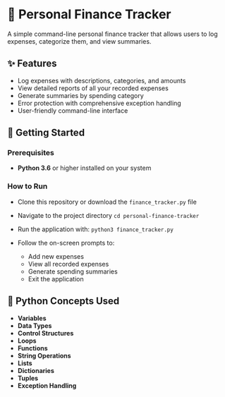 # 🧾 Personal Finance Tracker
A simple command-line personal finance tracker that allows users to log expenses, categorize them, and view summaries. 

## ✨ Features
- Log expenses with descriptions, categories, and amounts
- View detailed reports of all your recorded expenses
- Generate summaries by spending category
- Error protection with comprehensive exception handling
- User-friendly command-line interface

## 🚀 Getting Started
### Prerequisites
- **Python 3.6** or higher installed on your system
  
### How to Run
- Clone this repository or download the ```finance_tracker.py``` file
- Navigate to the project directory ```cd personal-finance-tracker```
- Run the application with: ```python3 finance_tracker.py```
- Follow the on-screen prompts to:

  - Add new expenses
  - View all recorded expenses
  - Generate spending summaries
  - Exit the application

## 🧠 Python Concepts Used
- **Variables**
- **Data Types**
- **Control Structures**
- **Loops**
- **Functions**
- **String Operations**
- **Lists**
- **Dictionaries**
- **Tuples**
- **Exception Handling**
